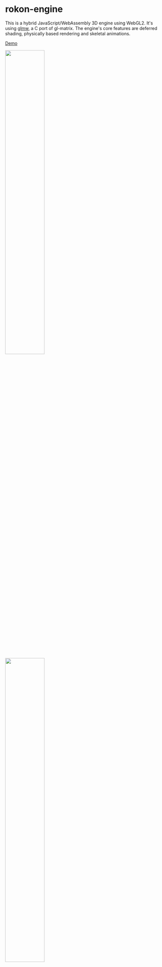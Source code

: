 # rokon-engine

This is a hybrid JavaScript/WebAssembly 3D engine using WebGL2. It's using [glmw](https://github.com/maierfelix/glmw), a C port of gl-matrix. The engine's core features are deferred shading, physically based rendering and skeletal animations. 

[Demo](https://maierfelix.github.io/rokon/static/index.html)

<img src="https://github.com/maierfelix/rokon/blob/master/screenshots/1.gif?raw=true" width="50%">
<img src="https://github.com/maierfelix/rokon/blob/master/screenshots/3.gif?raw=true" width="50%">

Features:
 - Deferred shading
 - PBR
 - Skeletal animations
 - Point + directional lighting
 - Instanced rendering
 - Environment mapping
 - Shadow mapping (WIP)
 - Cubemaps
 - Skyboxes
 - Ray casting (e.g. for mouse picking)
 - Bounding boxes
 - Plane realtime reflections + refractions
 - Billboarding
 - Multiple render target support
 - Frustum culling
 - Occlusion culling
 - Unified tangent/bitangent calculations
 - All direction fog
 - God rays
 - Blur/Bloom filtering
 - Supported file formats: .dae, .obj, .md5
 - Simple to use API's for Batching, FrameBuffers, Filtering, Bounding boxes, Lighting, Textures and Shader programs
